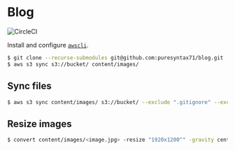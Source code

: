 # Blog

![CircleCI](https://img.shields.io/circleci/build/github/puresyntax71/blog)

Install and configure [`awscli`](https://aws.amazon.com/cli/).

```bash
$ git clone --recurse-submodules git@github.com:puresyntax71/blog.git
$ aws s3 sync s3://bucket/ content/images/
```

## Sync files

```bash
$ aws s3 sync content/images/ s3://bucket/ --exclude ".gitignore" --exclude "index.md" --delete
```

## Resize images

```bash
$ convert content/images/<image.jpg> -resize "1920x1200^" -gravity center -extent 1920x1200 content/images/<image.jpg>
```
